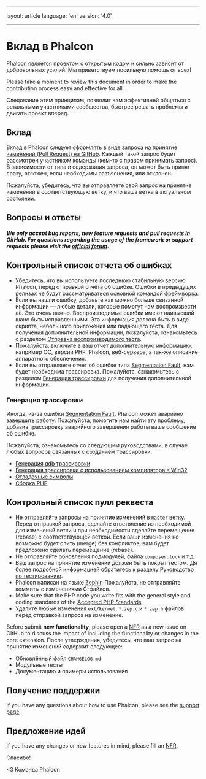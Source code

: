 * * *

layout: article language: 'en' version: '4.0'

* * *

<a name='contributing'></a>

# Вклад в Phalcon

Phalcon является проектом с открытым кодом и сильно зависит от добровольных усилий. Мы приветствуем посильную помощь от всех!

Please take a moment to review this document in order to make the contribution process easy and effective for all.

Следование этим принципам, позволит вам эффективней общаться с остальными участниками сообщества, быстрее решать проблемы и двигать проект вперед.

<a name='contributions'></a>

## Вклад

Вклад в Phalcon следует оформлять в виде [запроса на принятие изменений (Pull Request) на GitHub](https://help.github.com/articles/using-pull-requests/). Каждый такой запрос будет рассмотрен участником команды (кем-то с правом принимать запрос). В зависимости от типа и содержания запроса, он может быть принят сразу, отложен, если необходимы разъяснения, или отклонен.

Пожалуйста, убедитесь, что вы отправляете свой запрос на принятие изменений в соответствующую ветку, и что ваша ветка в актуальном состоянии.

<a name='questions-and-support'></a>

## Вопросы и ответы

<h5 class='alert alert-warning'>We only accept bug reports, new feature requests and pull requests in GitHub. For questions regarding the usage of the framework or support requests please visit the <a href='https://phalcon.link/forum'>official forum</a>.</h5>

<a name='bug-report-checklist'></a>

## Контрольный список отчета об ошибках

- Убедитесь, что вы используете последнюю стабильную версию Phalcon, перед отправкой отчёта об ошибке. Ошибки в предыдущих релизах не будут рассматриваться основной командой фреймворка.
- Если вы нашли ошибку, добавьте как можно больше связанной информации — любые детали, которые помогут нам воспроизвести её. Это очень важно. Воспроизводимые ошибки имеют наивысший шанс быть исправленными. Эта информация должна быть в виде скрипта, небольшого приложения или падающего теста. Для получения дополнительной информации, пожалуйста, ознакомьтесь с разделом [Отправка воспроизводимого теста](https://github.com/phalcon/cphalcon/wiki/Submit-Reproducible-Test).
- Пожалуйста, включите в ваш отчет дополнительную информацию, например ОС, версии PHP, Phalcon, веб-сервера, а так-же описание аппаратного обеспечения.
- Если вы отправляете отчет об ошибке типа [Segmentation Fault](https://en.wikipedia.org/wiki/Segmentation_fault), нам будет необходима трассировка. Пожалуйста, ознакомьтесь с разделом [Генерация трассировки](#bug-report-generating-backtrace) для получения дополнительной информации.

<a name='bug-report-generating-backtrace'></a>

### Генерация трассировки

Иногда, из-за ошибки [Segmentation Fault](https://en.wikipedia.org/wiki/Segmentation_fault), Phalcon может аварийно завершить работу. Пожалуйста, помогите нам найти эту проблему, добавив трассировку аварийного завершения работы ваше сообщение об ошибке.

Пожалуйста, ознакомьтесь со следующим руководствами, в случае любых вопросов связанных с созданием трассировки:

- [Генерация gdb трассировки](https://bugs.php.net/bugs-generating-backtrace.php)
- [Генерация трассировки с использованием компилятора в Win32](https://bugs.php.net/bugs-generating-backtrace-win32.php)
- [Отладочные символы](https://github.com/oerdnj/deb.sury.org/wiki/Debugging-symbols)
- [Сборка PHP](https://www.phpinternalsbook.com/build_system/building_php.html)

<a name='pull-request-checklist'></a>

## Контрольный список пулл реквеста

- Не отправляйте запросы на принятие изменений в `master` ветку. Перед отправкой запроса, сделайте ответвление из необходимой для изменений ветки и при необходимости сделайте перемещение (rebase) с соответствующей веткой. Если ваши изменения не возможно будет слить (merge) без конфликтов, вам будет предложено сделать перемещение (rebase).
- Не отправляйте обновления подмодулей, файла `composer.lock` и т.д.
- Ваш запрос на принятие изменений должен быть покрыт тестом. Дя более подробной информацией обратитесь к разделу [Руководство по тестированию](https://github.com/phalcon/cphalcon/blob/master/tests/README.md).
- Phalcon написан на языке [Zephir](https://zephir-lang.com/). Пожалуйста, не отправляйте коммиты с изменениями C-файлов.
- Make sure that the PHP code you write fits with the general style and coding standards of the [Accepted PHP Standards](https://www.php-fig.org/psr/)
- Удалите любые изменения `ext/kernel`, `*.zep.c` и `*.zep.h` файлов перед отправкой запроса на изменение.

Before submit **new functionality**, please open a [NFR](/4.0/en/new-feature-request) as a new issue on GitHub to discuss the impact of including the functionality or changes in the core extension. После утверждения, убедитесь, что ваш запрос на принятие изменений содержит следующее:

- Обновлённый файл `CHANGELOG.md`
- Модульные тесты
- Документацию и примеры использования

<a name='getting-support'></a>

## Получение поддержки

If you have any questions about how to use Phalcon, please see the [support page](https://phalconphp.com/support).

<a name='requesting-features'></a>

## Предложение идей

If you have any changes or new features in mind, please fill an [NFR](/4.0/en/new-feature-request).

Спасибо!

<3 Команда Phalcon
